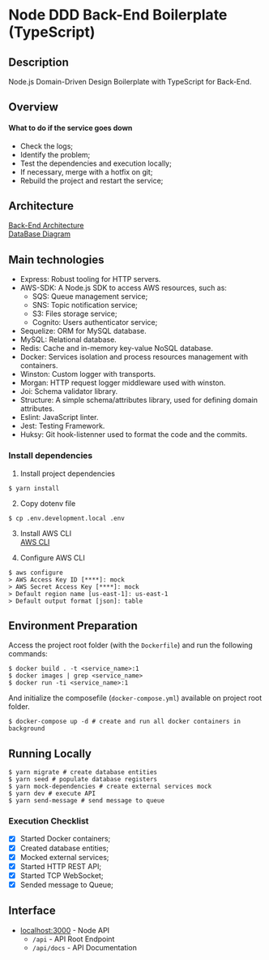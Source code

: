 # Node DDD Back-End Boilerplate (TypeScript)

## Description

Node.js Domain-Driven Design Boilerplate with TypeScript for Back-End.

## Overview

#### What to do if the service goes down

- Check the logs;
- Identify the problem;
- Test the dependencies and execution locally;
- If necessary, merge with a hotfix on git;
- Rebuild the project and restart the service;

## Architecture

[Back-End Architecture](google.com.br)  
[DataBase Diagram](https://dbdiagram.io/d/6338e5857b3d2034ff03a8c4)  

## Main technologies

- Express: Robust tooling for HTTP servers.
- AWS-SDK: A Node.js SDK to access AWS resources, such as:
  - SQS: Queue management service;
  - SNS: Topic notification service;
  - S3: Files storage service;
  - Cognito: Users authenticator service;
- Sequelize: ORM for MySQL database.
- MySQL: Relational database.
- Redis: Cache and in-memory key-value NoSQL database.
- Docker: Services isolation and process resources management with containers.
- Winston: Custom logger with transports.
- Morgan: HTTP request logger middleware used with winston.
- Joi: Schema validator library.
- Structure: A simple schema/attributes library, used for defining domain attributes.
- Eslint: JavaScript linter.
- Jest: Testing Framework.
- Huksy: Git hook-listenner used to format the code and the commits.

### Install dependencies

1. Install project dependencies  
```shell
$ yarn install
```

2. Copy dotenv file  
```shell
$ cp .env.development.local .env
```

3. Install AWS CLI  
[AWS CLI](https://docs.aws.amazon.com/cli/latest/userguide/getting-started-install.html)

4. Configure AWS CLI
```shell
$ aws configure
> AWS Access Key ID [****]: mock
> AWS Secret Access Key [****]: mock
> Default region name [us-east-1]: us-east-1
> Default output format [json]: table
```

## Environment Preparation

Access the project root folder (with the `Dockerfile`) and run the following commands:

```shell
$ docker build . -t <service_name>:1
$ docker images | grep <service_name>
$ docker run -ti <service_name>:1
```

And initialize the composefile (`docker-compose.yml`) available on project root folder.

```shell
$ docker-compose up -d # create and run all docker containers in background
```

## Running Locally

```shell
$ yarn migrate # create database entities
$ yarn seed # populate database registers
$ yarn mock-dependencies # create external services mock
$ yarn dev # execute API
$ yarn send-message # send message to queue
```

### Execution Checklist

- [x] Started Docker containers;
- [x] Created database entities;
- [x] Mocked external services;
- [x] Started HTTP REST API;
- [x] Started TCP WebSocket;
- [x] Sended message to Queue;

## Interface

- [localhost:3000](`http://localhost:3000/`) - Node API
  * `/api` - API Root Endpoint
  * `/api/docs` - API Documentation
